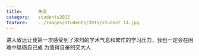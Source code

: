 ```yaml
---
title:		朱奕
category:	students2015
feature:	../images/students/2015/student_14.jpg
---
```

进入致远让我第一次感受到了浓烈的学术气息和繁忙的学习压力，我也一定会在困难中砥砺自己成 为值得自豪的交大人


